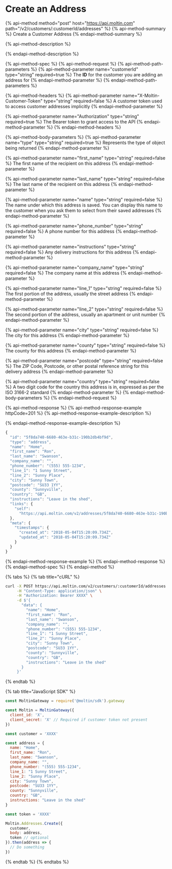 # Create an Address

{% api-method method="post" host="https://api.moltin.com" path="/v2/customers/:customerId/addresses" %}
{% api-method-summary %}
Create a Customer Address
{% endapi-method-summary %}

{% api-method-description %}

{% endapi-method-description %}

{% api-method-spec %}
{% api-method-request %}
{% api-method-path-parameters %}
{% api-method-parameter name="customerId" type="string" required=true %}
The **ID** for the customer you are adding an address for
{% endapi-method-parameter %}
{% endapi-method-path-parameters %}

{% api-method-headers %}
{% api-method-parameter name="X-Moltin-Customer-Token" type="string" required=false %}
A customer token used to access customer addresses implicitly
{% endapi-method-parameter %}

{% api-method-parameter name="Authorization" type="string" required=true %}
The Bearer token to grant access to the API
{% endapi-method-parameter %}
{% endapi-method-headers %}

{% api-method-body-parameters %}
{% api-method-parameter name="type" type="string" required=true %}
Represents the type of object being returned
{% endapi-method-parameter %}

{% api-method-parameter name="first\_name" type="string" required=false %}
The first name of the recipient on this address
{% endapi-method-parameter %}

{% api-method-parameter name="last\_name" type="string" required=false %}
The last name of the recipient on this address
{% endapi-method-parameter %}

{% api-method-parameter name="name" type="string" required=false %}
The name under which this address is saved. You can display this name to the customer when you ask them to select from their saved addresses
{% endapi-method-parameter %}

{% api-method-parameter name="phone\_number" type="string" required=false %}
A phone number for this address
{% endapi-method-parameter %}

{% api-method-parameter name="instructions" type="string" required=false %}
Any delivery instructions for this address
{% endapi-method-parameter %}

{% api-method-parameter name="company\_name" type="string" required=false %}
The company name at this address
{% endapi-method-parameter %}

{% api-method-parameter name="line\_1" type="string" required=false %}
The first portion of the address, usually the street address
{% endapi-method-parameter %}

{% api-method-parameter name="line\_2" type="string" required=false %}
The second portion of the address, usually an apartment or unit number
{% endapi-method-parameter %}

{% api-method-parameter name="city" type="string" required=false %}
The city for this address
{% endapi-method-parameter %}

{% api-method-parameter name="county" type="string" required=false %}
The county for this address
{% endapi-method-parameter %}

{% api-method-parameter name="postcode" type="string" required=false %}
The ZIP Code, Postcode, or other postal reference string for this delivery address
{% endapi-method-parameter %}

{% api-method-parameter name="country" type="string" required=false %}
A two digit code for the country this address is in, expressed as per the ISO 3166-2 standard
{% endapi-method-parameter %}
{% endapi-method-body-parameters %}
{% endapi-method-request %}

{% api-method-response %}
{% api-method-response-example httpCode=201 %}
{% api-method-response-example-description %}

{% endapi-method-response-example-description %}

```javascript
{
  "id": "5f8da740-6680-463e-b31c-190b2db4bf9d",
  "type": "address",
  "name": "Home",
  "first_name": "Ron",
  "last_name": "Swanson",
  "company_name": "",
  "phone_number": "(555) 555-1234",
  "line_1": "1 Sunny Street",
  "line_2": "Sunny Place",
  "city": "Sunny Town",
  "postcode": "SU33 1YY",
  "county": "Sunnyville",
  "country": "GB",
  "instructions": "Leave in the shed",
  "links": {
    "self":
      "https://api.moltin.com/v2/addresses/5f8da740-6680-463e-b31c-190b2db4bf9d"
  },
  "meta": {
    "timestamps": {
      "created_at": "2018-05-04T15:20:09.734Z",
      "updated_at": "2018-05-04T15:20:09.734Z"
    }
  }
}
```
{% endapi-method-response-example %}
{% endapi-method-response %}
{% endapi-method-spec %}
{% endapi-method %}

{% tabs %}
{% tab title="cURL" %}
```bash
curl -X POST https://api.moltin.com/v2/customers/:customerId/addresses \
     -H "Content-Type: application/json" \
     -H "Authorization: Bearer XXXX" \
     -d $'{
       "data": {
         "name": "Home",
         "first_name": "Ron",
         "last_name": "Swanson",
         "company_name": "",
         "phone_number": "(555) 555-1234",
         "line_1": "1 Sunny Street",
         "line_2": "Sunny Place",
         "city": "Sunny Town",
         "postcode": "SU33 1YY",
         "county": "Sunnyville",
         "country": "GB",
         "instructions": "Leave in the shed"
       }
     }'
```
{% endtab %}

{% tab title="JavaScript SDK" %}
```javascript
const MoltinGateway = require('@moltin/sdk').gateway

const Moltin = MoltinGateway({
  client_id: 'X',
  client_secret: 'X' // Required if customer token not present
})

const customer = 'XXXX'

const address = {
  name: "Home",
  first_name: "Ron",
  last_name: "Swanson",
  company_name: "",
  phone_number: "(555) 555-1234",
  line_1: "1 Sunny Street",
  line_2: "Sunny Place",
  city: "Sunny Town",
  postcode: "SU33 1YY",
  county: "Sunnyville",
  country: "GB",
  instructions: "Leave in the shed"
}

const token = 'XXXX'

Moltin.Addresses.Create({
  customer,
  body: address,
  token // optional
}).then(address => {
  // Do something
})
```
{% endtab %}
{% endtabs %}

